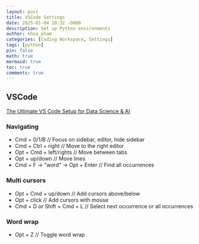 ```yaml
---
layout: post
title: VSCode Settings
date: 2025-01-04 20:32 -0800
description: Set up Python environments
author: khoa_pham
categories: [Coding Workspace, Settings]
tags: [python]
pin: false
math: true
mermaid: true
toc: true
comments: true
---
```


## VSCode

[The Ultimate VS Code Setup for Data Science & AI](https://doc.clickup.com/9015213037/d/h/8cnjezd-17675/ddd52c673443975?irclickid=Wnz1XKUrGxyKWfFRwl3uy0zbUkCRCQ3RITrTxU0&utm_source=ir&utm_medium=cpc&utm_campaign=ir_cpc_at_nnc_pro_trial_all-devices_cpc_lp_x_all-departments_x_Datalumina%20B.V.&utm_content=&utm_term=1416724&irgwc=1)

### Navigating

- Cmd + 0/1/B                       // Focus on sidebar, editor, hide sidebar
- Cmd + Ctrl + right                // Move to the right editor
- Opt + Cmd + left/rights           // Move between tabs
- Opt + up/down                     // Move lines
- Cmd + F -> "word" -> Opt + Enter      // Find all occurrences

### Multi cursors

- Opt + Cmd + up/down         // Add cursors above/below
- Opt + click                 // Add cursors with mouse
- Cmd + D or Shift + Cmd + L  // Select next occurrence or all occurrences

### Word wrap

- Opt + Z                    // Toggle word wrap